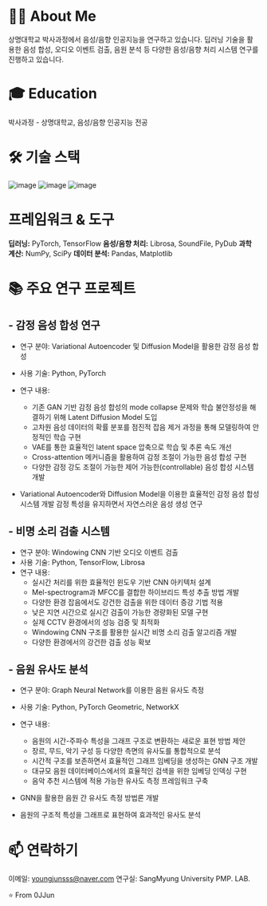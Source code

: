 # 🧑‍💻 About Me
상명대학교 박사과정에서 음성/음향 인공지능을 연구하고 있습니다.
딥러닝 기술을 활용한 음성 합성, 오디오 이벤트 검출, 음원 분석 등 다양한 음성/음향 처리 시스템 연구를 진행하고 있습니다.

# 🎓 Education

박사과정 - 상명대학교, 음성/음향 인공지능 전공

# 🛠 기술 스택
![image](https://github.com/user-attachments/assets/db580c00-c238-4cd9-8aa0-2a502394ecff)
![image](https://github.com/user-attachments/assets/6384d5bb-58bf-42c4-914a-810adadb9d03)
![image](https://github.com/user-attachments/assets/232e2281-e756-46fc-9741-ed44847bdc4f)

# 프레임워크 & 도구

**딥러닝:** PyTorch, TensorFlow
**음성/음향 처리:** Librosa, SoundFile, PyDub
**과학 계산:** NumPy, SciPy
**데이터 분석:** Pandas, Matplotlib

# 📚 주요 연구 프로젝트
## - 감정 음성 합성 연구

* 연구 분야: Variational Autoencoder 및 Diffusion Model을 활용한 감정 음성 합성
* 사용 기술: Python, PyTorch
* 연구 내용: 
  * 기존 GAN 기반 감정 음성 합성의 mode collapse 문제와 학습 불안정성을 해결하기 위해 Latent Diffusion Model 도입
  * 고차원 음성 데이터의 확률 분포를 점진적 잡음 제거 과정을 통해 모델링하여 안정적인 학습 구현
  * VAE를 통한 효율적인 latent space 압축으로 학습 및 추론 속도 개선
  * Cross-attention 메커니즘을 활용하여 감정 조절이 가능한 음성 합성 구현
  * 다양한 감정 강도 조절이 가능한 제어 가능한(controllable) 음성 합성 시스템 개발

* Variational Autoencoder와 Diffusion Model을 이용한 효율적인 감정 음성 합성 시스템 개발
감정 특성을 유지하면서 자연스러운 음성 생성 연구



## - 비명 소리 검출 시스템

* 연구 분야: Windowing CNN 기반 오디오 이벤트 검출
* 사용 기술: Python, TensorFlow, Librosa
* 연구 내용:
  * 실시간 처리를 위한 효율적인 윈도우 기반 CNN 아키텍처 설계
  * Mel-spectrogram과 MFCC를 결합한 하이브리드 특성 추출 방법 개발
  * 다양한 환경 잡음에서도 강건한 검출을 위한 데이터 증강 기법 적용
  * 낮은 지연 시간으로 실시간 검출이 가능한 경량화된 모델 구현
  * 실제 CCTV 환경에서의 성능 검증 및 최적화
  * Windowing CNN 구조를 활용한 실시간 비명 소리 검출 알고리즘 개발
  * 다양한 환경에서의 강건한 검출 성능 확보



## - 음원 유사도 분석

* 연구 분야: Graph Neural Network를 이용한 음원 유사도 측정
* 사용 기술: Python, PyTorch Geometric, NetworkX
* 연구 내용:
  * 음원의 시간-주파수 특성을 그래프 구조로 변환하는 새로운 표현 방법 제안
  * 장르, 무드, 악기 구성 등 다양한 측면의 유사도를 통합적으로 분석
  * 시간적 구조를 보존하면서 효율적인 그래프 임베딩을 생성하는 GNN 구조 개발
  * 대규모 음원 데이터베이스에서의 효율적인 검색을 위한 임베딩 인덱싱 구현
  * 음악 추천 시스템에 적용 가능한 유사도 측정 프레임워크 구축

* GNN을 활용한 음원 간 유사도 측정 방법론 개발
* 음원의 구조적 특성을 그래프로 표현하여 효과적인 유사도 분석

# 📫 연락하기

이메일: youngjunsss@naver.com
연구실: SangMyung University PMP. LAB.

⭐️ From 0JJun

